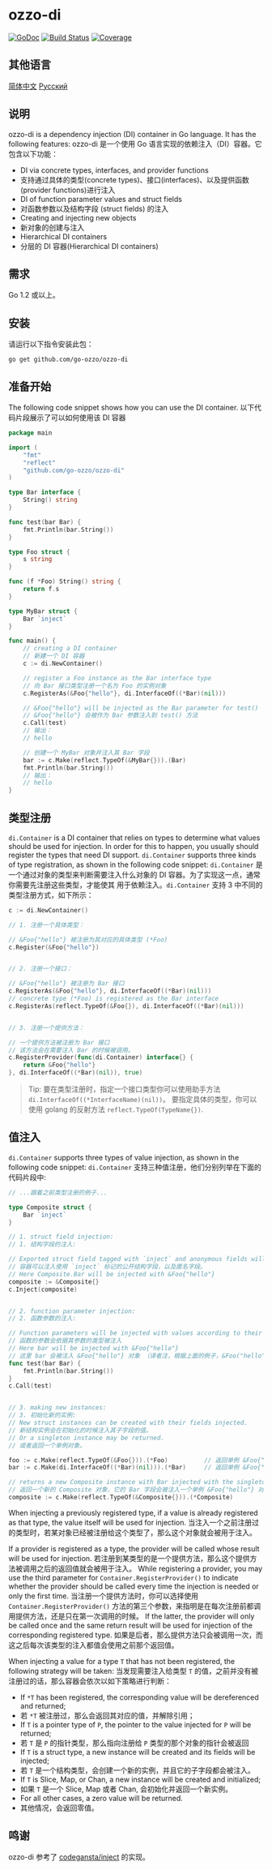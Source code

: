 # ozzo-di

[![GoDoc](https://godoc.org/github.com/go-ozzo/ozzo-di?status.png)](http://godoc.org/github.com/go-ozzo/ozzo-di)
[![Build Status](https://travis-ci.org/go-ozzo/ozzo-di.svg?branch=master)](https://travis-ci.org/go-ozzo/ozzo-di)
[![Coverage](http://gocover.io/_badge/github.com/go-ozzo/ozzo-di)](http://gocover.io/github.com/go-ozzo/ozzo-di)

## 其他语言

[简体中文](/docs/README-zh-CN.md)
[Русский](/docs/README-ru.md)

## 说明

ozzo-di is a dependency injection (DI) container in Go language. It has the following features:
ozzo-di 是一个使用 Go 语言实现的依赖注入（DI）容器。它包含以下功能：

* DI via concrete types, interfaces, and provider functions
* 支持通过具体的类型(concrete types)、接口(interfaces)、以及提供函数(provider functions)进行注入
* DI of function parameter values and struct fields
* 对函数参数以及结构字段 (struct fields) 的注入
* Creating and injecting new objects
* 新对象的创建与注入
* Hierarchical DI containers
* 分层的 DI 容器(Hierarchical DI containers)

## 需求

Go 1.2 或以上。

## 安装

请运行以下指令安装此包：

```
go get github.com/go-ozzo/ozzo-di
```

## 准备开始

The following code snippet shows how you can use the DI container.
以下代码片段展示了可以如何使用该 DI 容器

```go
package main

import (
	"fmt"
	"reflect"
	"github.com/go-ozzo/ozzo-di"
)

type Bar interface {
    String() string
}

func test(bar Bar) {
    fmt.Println(bar.String())
}

type Foo struct {
    s string
}

func (f *Foo) String() string {
    return f.s
}

type MyBar struct {
    Bar `inject`
}

func main() {
    // creating a DI container
	// 新建一个 DI 容器
	c := di.NewContainer()

    // register a Foo instance as the Bar interface type
	// 向 Bar 接口类型注册一个名为 Foo 的实例对象
    c.RegisterAs(&Foo{"hello"}, di.InterfaceOf((*Bar)(nil)))

    // &Foo{"hello"} will be injected as the Bar parameter for test()
	// &Foo{"hello"} 会被作为 Bar 参数注入到 test() 方法
    c.Call(test)
    // 输出：
    // hello

    // 创建一个 MyBar 对象并注入其 Bar 字段
    bar := c.Make(reflect.TypeOf(&MyBar{})).(Bar)
    fmt.Println(bar.String())
    // 输出：
    // hello
}
```


## 类型注册

`di.Container` is a DI container that relies on types to determine what values should be used for
injection. In order for this to happen, you usually should register the types that need DI support.
`di.Container` supports three kinds of type registration, as shown in the following code snippet:
`di.Container` 是一个通过对象的类型来判断需要注入什么对象的 DI 容器。为了实现这一点，通常你需要先注册这些类型，才能使其
用于依赖注入。`di.Container` 支持 3 中不同的类型注册方式，如下所示：

```go
c := di.NewContainer()

// 1. 注册一个具体类型：

// &Foo{"hello"} 被注册为其对应的具体类型 (*Foo)
c.Register(&Foo{"hello"})


// 2. 注册一个接口：

// &Foo{"hello"} 被注册为 Bar 接口
c.RegisterAs(&Foo{"hello"}, di.InterfaceOf((*Bar)(nil)))
// concrete type (*Foo) is registered as the Bar interface
c.RegisterAs(reflect.TypeOf(&Foo{}), di.InterfaceOf((*Bar)(nil)))


// 3. 注册一个提供方法：

// 一个提供方法被注册为 Bar 接口
// 该方法会在需要注入 Bar 的时候被调用。
c.RegisterProvider(func(di.Container) interface{} {
    return &Foo{"hello"}
}, di.InterfaceOf((*Bar)(nil)), true)
```

> Tip: 要在类型注册时，指定一个接口类型你可以使用助手方法 `di.InterfaceOf((*InterfaceName)(nil))`。
> 要指定具体的类型，你可以使用 golang 的反射方法 `reflect.TypeOf(TypeName{})`.


## 值注入

`di.Container` supports three types of value injection, as shown in the following code snippet:
`di.Container` 支持三种值注册，他们分别列举在下面的代码片段中:

```go
// ...跟着之前类型注册的例子...

type Composite struct {
    Bar `inject`
}

// 1. struct field injection:
// 1. 结构字段的注入:

// Exported struct field tagged with `inject` and anonymous fields will be injected with values.
// 容器可以注入使用 `inject` 标记的公开结构字段，以及匿名字段。
// Here Composite.Bar will be injected with &Foo{"hello"}
composite := &Composite{}
c.Inject(composite)


// 2. function parameter injection:
// 2. 函数参数的注入:

// Function parameters will be injected with values according to their types.
// 函数的参数会依据其参数的类型被注入
// Here bar will be injected with &Foo{"hello"}
// 这里 bar 会被注入 &Foo{"hello"} 对象 （译者注，根据上面的例子，&Foo("hello") 是一个 Bar 对象）
func test(bar Bar) {
    fmt.Println(bar.String())
}
c.Call(test)


// 3. making new instances:
// 3. 初始化新的实例:
// New struct instances can be created with their fields injected.
// 新结构实例会在初始化的时候注入其子字段的值。
// Or a singleton instance may be returned.
// 或者返回一个单例对象。

foo := c.Make(reflect.TypeOf(&Foo{})).(*Foo)          // 返回单例 &Foo{"hello"}
bar := c.Make(di.InterfaceOf((*Bar)(nil))).(*Bar)     // 返回单例 &Foo{"hello"}

// returns a new Composite instance with Bar injected with the singleton &Foo{"hello"}
// 返回一个新的 Composite 对象，它的 Bar 字段会被注入一个单例 &Foo{"hello"} 对象
composite := c.Make(reflect.TypeOf(&Composite{})).(*Composite)
```

When injecting a previously registered type, if a value is already registered as that type, the value itself
will be used for injection.
当注入一个之前注册过的类型时，若某对象已经被注册给这个类型了，那么这个对象就会被用于注入。

If a provider is registered as a type, the provider will be called whose result will be used for injection.
若注册到某类型的是一个提供方法，那么这个提供方法被调用之后的返回值就会被用于注入。
While registering a provider, you may use the third parameter for `Container.RegisterProvider()` to indicate
whether the provider should be called every time the injection is needed or only the first time. 
当注册一个提供方法时，你可以选择使用 `Container.RegisterProvider()` 方法的第三个参数，来指明是在每次注册前都调用提供方法，还是只在第一次调用的时候。
If the latter, the provider will only be called once and the same return result will be used for injection of
the corresponding registered type.
如果是后者，那么提供方法只会被调用一次，而这之后每次该类型的注入都值会使用之前那个返回值。

When injecting a value for a type `T` that has not been registered, the following strategy will be taken:
当发现需要注入给类型 `T` 的值，之前并没有被注册过的话，那么容器会依次以如下策略进行判断：

* If `*T` has been registered, the corresponding value will be dereferenced and returned;
* 若 `*T` 被注册过，那么会返回其对应的值，并解除引用；
* If `T` is a pointer type of `P`, the pointer to the value injected for `P` will be returned;
* 若 `T` 是 `P` 的指针类型，那么指向注册给 `P` 类型的那个对象的指针会被返回
* If `T` is a struct type, a new instance will be created and its fields will be injected;
* 若 `T` 是一个结构类型，会创建一个新的实例，并且它的子字段都会被注入。
* If `T` is Slice, Map, or Chan, a new instance will be created and initialized;
* 如果 `T` 是一个 Slice, Map 或者 Chan, 会初始化并返回一个新实例。
* For all other cases, a zero value will be returned.
* 其他情况，会返回零值。


## 鸣谢

ozzo-di 参考了 [codegansta/inject](https://github.com/codegangsta/inject/) 的实现。
